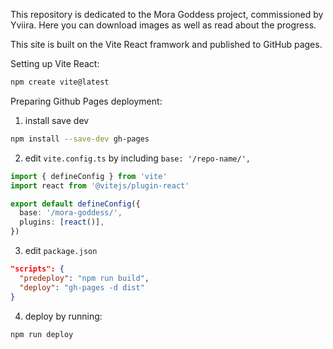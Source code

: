 This repository is dedicated to the Mora Goddess project, commissioned by Yviira. Here you can download images as well as read about the progress.

This site is built on the Vite React framwork and published to GitHub pages.

Setting up Vite React:
``` zsh
npm create vite@latest
```

Preparing Github Pages deployment:
1. install save dev
``` zsh
npm install --save-dev gh-pages
```

2. edit `vite.config.ts` by including `base: '/repo-name/',`
```ts
import { defineConfig } from 'vite'
import react from '@vitejs/plugin-react'

export default defineConfig({
  base: '/mora-goddess/',
  plugins: [react()],
})

```

3. edit `package.json`
```json
"scripts": {
  "predeploy": "npm run build",
  "deploy": "gh-pages -d dist"
}
```

4. deploy by running:
```zsh
npm run deploy
```